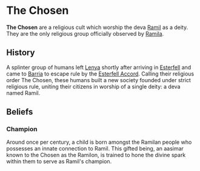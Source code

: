 # The Chosen

**The Chosen** are a religious cult which worship the deva [Ramil](../pantheon/ramil.md) as a deity. They are the only religious group officially observed by [Ramila](../societies/ramila.md).

## History

A splinter group of humans left [Lenya](../mote/esterfell/lenya/lenya.md) shortly after arriving in [Esterfell](../mote/esterfell/esterfell.md) and came to [Barria](../mote/esterfell/barria.md) to escape rule by the [Esterfell Accord](../societies/esterfell-accord/esterfell-accord.md). Calling their religious order The Chosen, these humans built a new society founded under strict religious rule, uniting their citizens in worship of a single deity: a deva named Ramil.

## Beliefs

### Champion

Around once per century, a child is born amongst the Ramilan people who possesses an innate connection to Ramil. This gifted being, an aasimar known to the Chosen as the Ramilon, is trained to hone the divine spark within them to serve as Ramil's champion.
